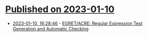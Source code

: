 # [Published on 2023-01-10](index.md)

* [2023-01-10, 16:28:46](https://lobste.rs/s/h57uru/egret_acre_regular_expression_test) - [EGRET/ACRE: Regular Expression Test Generation and Automatic Checking](http://elarson.pythonanywhere.com/)
